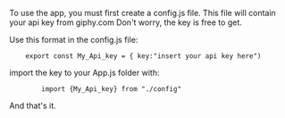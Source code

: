 To use the app, you must first create a config.js file. This file will contain your api key from giphy.com
Don't worry, the key is free to get. 

Use this format in the config.js file:

        export const My_Api_key = { key:"insert your api key here")


import the key to your App.js folder with:

            import {My_Api_key} from "./config"

And that's it.
